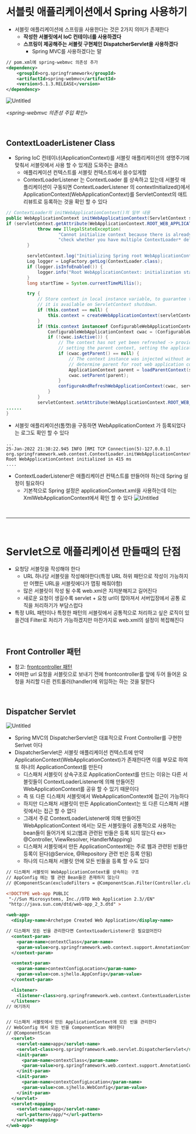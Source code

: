 # 서블릿 애플리케이션에서 Spring 사용하기

- 서블릿 애플리케이션에 스프링을 사용한다는 것은 2가지 의미가 존재한다
  - **작성한 서블릿에서 IoC 컨테이너를 사용하겠다**
  - **스프링이 제공해주는 서블릿 구현체인 DispatcherServlet을 사용하겠다**
    - Spring MVC를 사용하겠다는 말

```xml
// pom.xml에 spring-webmvc 의존성 추가
<dependency>
    <groupId>org.springframework</groupId>
    <artifactId>spring-webmvc</artifactId>
    <version>5.1.3.RELEASE</version>
</dependency>
```

![Untitled](https://user-images.githubusercontent.com/23889744/150978708-bb588e7f-8145-4e89-a0e6-8500bc61da0f.png)

_<spring-webmvc 의존성 주입 확인>_

<br>

## ContextLoaderListener Class

- Spring IoC 컨테이너(ApplicationContext)를 서블릿 애플리케이션의 생명주기에 맞춰서 서블릿에서 사용 할 수 있게끔 도와주는 클래스
  - 애플리케이션 컨텍스트를 서블릿 컨텍스트에서 쓸수있게함
  - ContextLoaderListener 는 ContextLoader 를 상속하고 있는데 서블릿 애플리케이션이 구동되면 ContextLoaderListener 의 contextInitialized()에서 ApplicationContext(WebApplicationContext)를 ServletContext의 애트리뷰트로 등록하는 것을 확인 할 수 있다

```java
// ContextLoader의 initWebApplicationContext()의 일부 내용
public WebApplicationContext initWebApplicationContext(ServletContext servletContext) {
if (servletContext.getAttribute(WebApplicationContext.ROOT_WEB_APPLICATION_CONTEXT_ATTRIBUTE) != null) {
			throw new IllegalStateException(
					"Cannot initialize context because there is already a root application context present - " +
					"check whether you have multiple ContextLoader* definitions in your web.xml!");
		}

		servletContext.log("Initializing Spring root WebApplicationContext");
		Log logger = LogFactory.getLog(ContextLoader.class);
		if (logger.isInfoEnabled()) {
			logger.info("Root WebApplicationContext: initialization started");
		}
		long startTime = System.currentTimeMillis();

		try {
			// Store context in local instance variable, to guarantee that
			// it is available on ServletContext shutdown.
			if (this.context == null) {
				this.context = createWebApplicationContext(servletContext);
			}
			if (this.context instanceof ConfigurableWebApplicationContext) {
				ConfigurableWebApplicationContext cwac = (ConfigurableWebApplicationContext) this.context;
				if (!cwac.isActive()) {
					// The context has not yet been refreshed -> provide services such as
					// setting the parent context, setting the application context id, etc
					if (cwac.getParent() == null) {
						// The context instance was injected without an explicit parent ->
						// determine parent for root web application context, if any.
						ApplicationContext parent = loadParentContext(servletContext);
						cwac.setParent(parent);
					}
					configureAndRefreshWebApplicationContext(cwac, servletContext);
				}
			}
			servletContext.setAttribute(WebApplicationContext.ROOT_WEB_APPLICATION_CONTEXT_ATTRIBUTE, this.context);
......
}
```

- 서블릿 애플리케이션(톰캣)을 구동하면 WebApplicationContext 가 등록되었다는 로그도 확인 할 수 있다

```
...
25-Jan-2022 21:38:22.945 INFO [RMI TCP Connection(5)-127.0.0.1] org.springframework.web.context.ContextLoader.initWebApplicationContext Root WebApplicationContext initialized in 415 ms
....
```

- ContextLoaderListener은 애플리케이션 컨텍스트를 만들어야 하는데 Spring 설정이 필요하다
  - 기본적으로 Spring 설정은 applicationContext.xml을 사용하는데 이는 XmlWebApplicationContext에서 확인 할 수 있다
    ![Untitled](https://user-images.githubusercontent.com/23889744/150982103-220c3c2c-95b5-4b25-855b-f65f18b30d65.png)

<br>

---

<br>

# Servlet으로 애플리케이션 만들때의 단점

- 요청당 서블릿을 작성해야 한다
  - URL 하나당 서블릿을 작성해야한다(특정 URL 하위 패턴으로 작성이 가능하지만 어쨌든 URL을 서블릿에다가 맵핑 해줘야함)
  - 많은 서블릿이 작성 될 수록 web.xml은 지저분해지고 길어진다
  - 새로운 요청이 생길수록 servlet + 요청 url이 많아져서 서버입장에서 공통 로직을 처리하기가 부담스럽다
- 특정 URL 패턴이나 특정한 패턴의 서블릿에서 공통적으로 처리하고 싶은 로직이 있을건데 Filter로 처리가 가능하겠지만 마찬가지로 web.xml의 설정이 복잡해진다

<br>

## Front Controller 패턴

- 참고: [frontcontroller 패턴](https://www.oracle.com/java/technologies/front-controller.html)
- 어떠한 url 요청을 서블릿으로 보내기 전에 frontcontroller를 앞에 두어 들어온 요청을 처리할 다른 컨트롤러(handler)에 위임하는 하는 것을 말한다

<br>

## Dispatcher Servlet

![Untitled](https://user-images.githubusercontent.com/23889744/150990478-f2f4541d-caa4-47af-831d-7e7ed2d2c7c2.png)

- Spring MVC의 DispatcherServlet은 대표적으로 Front Controller를 구현한 Serlvet 이다
- DispatcherServlet은 서블릿 애플리케이션 컨텍스트에 만약 ApplicationContext(WebApplicationContext)가 존재한다면 이를 부모로 하여 또 하나의 ApplicationContext를 만든다
  - 디스패처 서블릿이 상속구조로 ApplicationContext를 만드는 이유는 다른 서블릿들이 ContextLoaderListener에 의해 만들어진 WebApplicationContext를 공유 할 수 있기 때문이다
  - 즉 또 다른 디스패처 서블릿에서 WebApplicationContext에 접근이 가능하다
  - 하지만 디스패처 서블릿이 만든 ApplicationContext는 또 다른 디스패처 서블릿에서는 접근 할 수 없다
  - 그래서 주로 ContextLoaderListener에 의해 만들어진 WebApplicationContext 에서는 모든 서블릿들이 공통적으로 사용하는 bean들이 들어가게 되고(웹과 관련된 빈들은 등록 되지 않는다 ex> @Controller, ViewResolver, HandlerMapping)
  - 디스패처 서블릿에서 만든 ApplicationContext에는 주로 웹과 관련된 빈들만 등록이 된다(@Service, @Repository 관련 빈은 등록 안됨)
  - 하나의 디스패처 서블릿 안에 모든 빈들을 등록 할 수도 있다

```xml
// 디스패처 서블릿이 WebApplicationContext를 상속하는 구조
// AppConfig 에는 웹 관련 Bean들은 존재하지 않는다
// @ComponentScan(excludeFilters = @ComponentScan.Filter(Controller.class))

<!DOCTYPE web-app PUBLIC
 "-//Sun Microsystems, Inc.//DTD Web Application 2.3//EN"
 "http://java.sun.com/dtd/web-app_2_3.dtd" >

<web-app>
  <display-name>Archetype Created Web Application</display-name>

// 디스패처 모든 빈을 관리한다면 ContextLoaderListener은 필요없어진다
  <context-param>
    <param-name>contextClass</param-name>
    <param-value>org.springframework.web.context.support.AnnotationConfigWebApplicationContext</param-value>
  </context-param>

  <context-param>
    <param-name>contextConfigLocation</param-name>
    <param-value>com.sjhello.AppConfig</param-value>
  </context-param>

  <listener>
    <listener-class>org.springframework.web.context.ContextLoaderListener</listener-class>
  </listener>
// 여기까지


// 디스패처 서블릿에서 만든 ApplicationContext에 모든 빈을 관리한다
// WebConfig 에서 모든 빈을 ComponentScan 해야한다
// @ComponentScan
  <servlet>
    <servlet-name>app</servlet-name>
    <servlet-class>org.springframework.web.servlet.DispatcherServlet</servlet-class>
    <init-param>
      <param-name>contextClass</param-name>
      <param-value>org.springframework.web.context.support.AnnotationConfigWebApplicationContext</param-value>
    </init-param>
    <init-param>
      <param-name>contextConfigLocation</param-name>
      <param-value>com.sjhello.WebConfig</param-value>
    </init-param>
  </servlet>
  <servlet-mapping>
    <servlet-name>app</servlet-name>
    <url-pattern>/app/*</url-pattern>
  </servlet-mapping>
</web-app>

```
